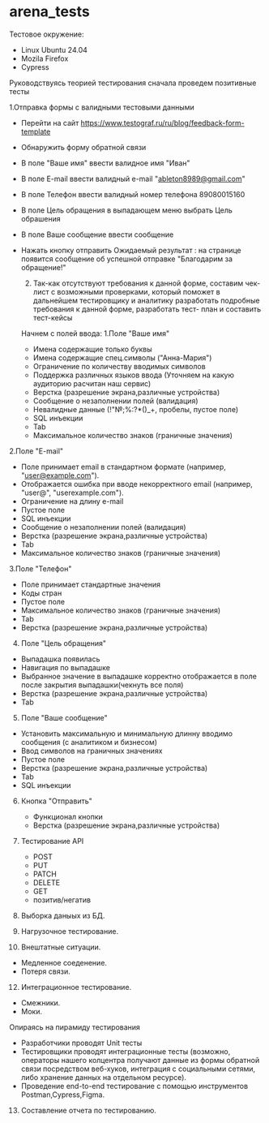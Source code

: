 # arena_tests

Тестовое окружение:
- Linux Ubuntu 24.04
- Mozila Firefox
- Cypress

Руководствуясь теорией тестирования сначала проведем позитивные тесты

1.Отправка формы с валидными тестовыми данными
- Перейти на сайт https://www.testograf.ru/ru/blog/feedback-form-template
- Обнаружить форму обратной связи
- В поле "Ваше имя" ввести валидное имя "Иван"
- В поле E-mail ввести валидный e-mail "ableton8989@gmail.com"
- В поле Телефон ввести валидный номер телефона 89080015160
- В поле Цель обращения в выпадающем меню выбрать Цель обрашения
- В поле Ваше сообщение ввести сообщение
- Нажать кнопку отправить
  Ожидаемый результат : на странице появится сообщение об успешной отправке "Благодарим за обращение!"

  2. Так-как отсутствуют требования к данной форме, составим чек-лист с возможными проверками, который поможет в дальнейшем тестировщику и аналитику
     разработать подробные требования к данной форме, разработать тест- план и составить тест-кейсы
    
    Начнем с полей ввода:
1.Поле "Ваше имя"
  - Имена содержащие только буквы
  - Имена содержащие спец.символы ("Анна-Мария")
  - Ограничение по количеству вводимых символов
  - Поддержка различных языков ввода (Уточняем на какую аудиторию расчитан наш сервис)
  - Верстка (разрешение экрана,различные устройства)
  - Сообщение о незаполнении полей (валидация)
  - Невалидные данные (!"№;%:?*()_+, пробелы, пустое поле)
  - SQL инъекции
  - Tab
  - Максимальное количество знаков (граничные значения)
    
2.Поле "E-mail"
  - Поле принимает email в стандартном формате (например, "user@example.com").
  - Отображается ошибка при вводе некорректного email (например, "user@", "userexample.com").
  - Ограничение на длину e-mail
  - Пустое поле
  - SQL инъекции
  - Сообщение о незаполнении полей (валидация)
  - Верстка (разрешение экрана,различные устройства)
  - Tab
  - Максимальное количество знаков (граничные значения)

3.Поле "Телефон"
  - Поле принимает стандартные значения
  - Коды стран
  - Пустое поле
  - Максимальное количество знаков (граничные значения)
  - Tab
  - Верстка (разрешение экрана,различные устройства)

4. Поле "Цель обращения"
  - Выпадашка появилась
  - Навигация по выпадашке
  - Выбранное значение в выпадашке корректно отображается в поле после закрытия выпадашки(чекнуть все поля)
  - Верстка (разрешение экрана,различные устройства)
  - Tab

5. Поле "Ваше сообщение"
  - Установить максимальную и минимальную длинну вводимо сообщения (с аналитиком и бизнесом)
  - Ввод символов на граничныx значенияx
  - Пустое поле
  - Верстка (разрешение экрана,различные устройства)
  - Tab
  - SQL инъекции

6. Кнопка "Отправить"
   - Функционал кнопки
   - Верстка (разрешение экрана,различные устройства)
  
7. Тестирование API
   - POST
   - PUT
   - PATCH
   - DELETE
   - GET
   - позитив/негатив

8. Выборка даныых из БД.
9. Нагрузочное тестирование.
    
11. Внештатные ситуации.
- Медленное соеденение.
- Потеря связи.

12. Интеграционное тестирование.
- Смежники.
- Моки.
  
Опираясь на пирамиду тестирования
- Разработчики проводят Unit тесты
- Тестировщики проводят интеграционные тесты (возможно, операторы нашего колцентра получают данные из формы обратной связи посредством веб-хуков, интеграция с социальными сетями,
  либо хранение данных на отдельном ресурсе).
- Проведение end-to-end тестирование с помощью инструментов Postman,Cypress,Figma.

13. Составление отчета по тестированию.  
  
  
